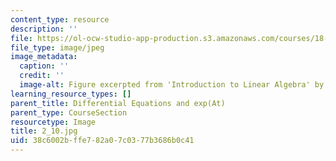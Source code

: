 ```yaml
---
content_type: resource
description: ''
file: https://ol-ocw-studio-app-production.s3.amazonaws.com/courses/18-06sc-linear-algebra-fall-2011/38c6002bffe782a07c0377b3686b0c41_2_10.jpg
file_type: image/jpeg
image_metadata:
  caption: ''
  credit: ''
  image-alt: Figure excerpted from 'Introduction to Linear Algebra' by G.S. Strang
learning_resource_types: []
parent_title: Differential Equations and exp(At)
parent_type: CourseSection
resourcetype: Image
title: 2_10.jpg
uid: 38c6002b-ffe7-82a0-7c03-77b3686b0c41
---
```

